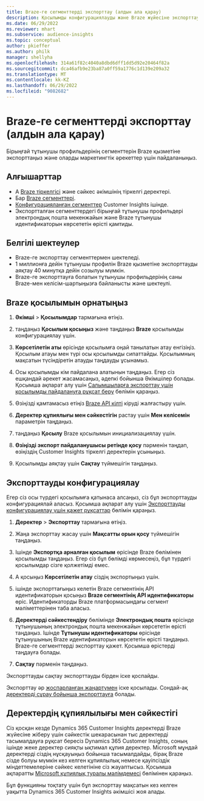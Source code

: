 ```yaml
---
title: Braze-ге сегменттерді экспорттау (алдын ала қарау)
description: Қосылымды конфигурациялауды және Braze жүйесіне экспорттауды үйреніңіз.
ms.date: 06/29/2022
ms.reviewer: mhart
ms.subservice: audience-insights
ms.topic: conceptual
author: pkieffer
ms.author: philk
manager: shellyha
ms.openlocfilehash: 314a61f82c4040a8dbd6dff1dd5d92e20464f82a
ms.sourcegitcommit: dca46afb9e23ba87a0ff59a1776c1d139e209a32
ms.translationtype: MT
ms.contentlocale: kk-KZ
ms.lasthandoff: 06/29/2022
ms.locfileid: "9082682"
---
```

# <a name="export-segments-to-braze-preview"></a>Braze-ге сегменттерді экспорттау (алдын ала қарау)

Бірыңғай тұтынушы профильдерінің сегменттерін Braze қызметіне экспорттаңыз және оларды маркетингтік әрекеттер үшін пайдаланыңыз.

## <a name="prerequisites"></a>Алғышарттар

- А [Braze тіркелгісі](https://www.braze.com/) және сәйкес әкімшінің тіркелгі деректері.
- Бар [Braze сегменттері](https://www.braze.com/docs/user_guide/engagement_tools/segments/creating_a_segment/).
- [Конфигурацияланған сегменттер](segments.md) Customer Insights ішінде.
- Экспортталған сегменттердегі бірыңғай тұтынушы профильдері электрондық пошта мекенжайын және Braze тұтынушы идентификаторын көрсететін өрісті қамтиды.

## <a name="known-limitations"></a>Белгілі шектеулер

- Braze-ге экспорттау сегменттермен шектеледі.
- 1 миллионға дейін тұтынушы профилін Braze қызметіне экспорттауды аяқтау 40 минутқа дейін созылуы мүмкін.
- Braze-ге экспорттауға болатын тұтынушы профильдерінің саны Braze-мен келісім-шартыңызға байланысты және шектеулі.

## <a name="set-up-connection-to-braze"></a>Braze қосылымын орнатыңыз

1. **Әкімші** > **Қосылымдар** тармағына өтіңіз.

1. таңдаңыз **Қосылым қосыңыз** және таңдаңыз **Braze** қосылымды конфигурациялау үшін.

1. **Көрсетілетін аты** өрісінде қосылымға оңай танылатын атау енгізіңіз. Қосылым атауы мен түрі осы қосылымды сипаттайды. Қосылымның мақсатын түсіндіретін атауды таңдауды ұсынамыз.

1. Осы қосылымды кім пайдалана алатынын таңдаңыз. Егер сіз ешқандай әрекет жасамасаңыз, әдепкі бойынша Әкімшілер болады. Қосымша ақпарат алу үшін [Салымшыларға экспорттау үшін қосылымды пайдалануға рұқсат беру](connections.md#allow-contributors-to-use-a-connection-for-exports) бөлімін қараңыз.

1. Өзіңізді қамтамасыз етіңіз [Braze API кілті](https://www.braze.com/docs/api/basics/) кіруді жалғастыру үшін.

1. **Деректер құпиялығы мен сәйкестігін** растау үшін **Мен келісемін** параметрін таңдаңыз.

1. таңдаңыз **Қосылу** Braze қосылымын инициализациялау үшін.

1. **Өзіңізді экспорт пайдаланушысы ретінде қосу** пәрменін таңдап, өзіңіздің Customer Insights тіркелгі деректерін ұсыныңыз.

1. Қосылымды аяқтау үшін **Сақтау** түймешігін таңдаңыз.

## <a name="configure-an-export"></a>Экспорттауды конфигурациялау

Егер сіз осы түрдегі қосылымға қатынаса алсаңыз, сіз бұл экспорттауды конфигурациялай аласыз. Қосымша ақпарат алу үшін [Экспорттауды конфигурациялау үшін қажет рұқсаттар](export-destinations.md#set-up-a-new-export) бөлімін қараңыз.

1. **Деректер** > **Экспорттау** тармағына өтіңіз.

1. Жаңа экспорттау жасау үшін **Мақсатты орын қосу** түймешігін таңдаңыз.

1. Ішінде **Экспортқа арналған қосылым** өрісінде Braze бөлімінен қосылымды таңдаңыз. Егер сіз бұл бөлімді көрмесеңіз, бұл түрдегі қосылымдар сізге қолжетімді емес.  

1. А қосыңыз **Көрсетілетін атау** сіздің экспортыңыз үшін.

1. ішінде экспорттағыңыз келетін Braze сегментінің API идентификаторын қосыңыз **Braze сегментінің API идентификаторы** өріс. Идентификаторды Braze платформасындағы сегмент мәліметтерінен таба аласыз.

1. **Деректерді сәйкестендіру** бөлімінде **Электрондық пошта** өрісінде тұтынушының электрондық пошта мекенжайын көрсететін өрісті таңдаңыз. Ішінде **Тұтынушы идентификаторы** өрісінде тұтынушының Braze идентификаторын көрсететін өрісті таңдаңыз. Braze-ге сегменттерді экспорттау қажет. Қосымша өрістерді таңдауға болады.

1. **Сақтау** пәрменін таңдаңыз.

Экспорттауды сақтау экспорттауды бірден іске қоспайды.

Экспорттау әр [жоспарланған жаңартумен](system.md#schedule-tab) іске қосылады. Сондай-ақ [деректерді сұрау бойынша экспорттауға](export-destinations.md#run-exports-on-demand) болады. 


## <a name="data-privacy-and-compliance"></a>Деректердің құпиялылығы мен сәйкестігі

Сіз қосқан кезде Dynamics 365 Customer Insights деректерді Braze жүйесіне жіберу үшін сәйкестік шекарасынан тыс деректерді тасымалдауға рұқсат бересіз Dynamics 365 Customer Insights, соның ішінде жеке деректер сияқты ықтимал құпия деректер. Microsoft мұндай деректерді сіздің нұсқауыңыз бойынша тасымалдайды, бірақ Braze сізде болуы мүмкін кез келген құпиялылық немесе қауіпсіздік міндеттемелеріне сәйкес келетініне сіз жауаптысыз. Қосымша ақпаратты [Microsoft құпиялық туралы мәлімдемесі](https://go.microsoft.com/fwlink/?linkid=396732) бөлімінен қараңыз.

Бұл функцияны тоқтату үшін бұл экспорттау мақсатын кез келген уақытта Dynamics 365 Customer Insights әкімшісі жоя алады.
